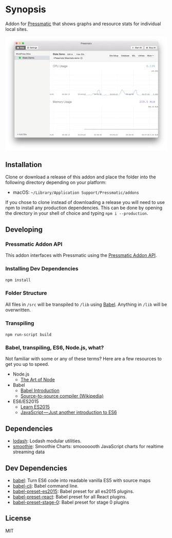 # Synopsis

Addon for [Pressmatic](https://pressmatic.io) that shows graphs and resource stats for individual local sites.

![Pressmatic Addon: Stats Screenshot](/screenshot.png?raw=true)

## Installation

Clone or download a release of this addon and place the folder into the following directory depending on your platform:

- macOS: `~/Library/Application Support/Pressmatic/addons`

If you chose to clone instead of downloading a release you will need to use npm to install any production dependencies. This can be done by opening the directory in your shell of choice and typing `npm i --production`.

## Developing

### Pressmatic Addon API

This addon interfaces with Pressmatic using the [Pressmatic Addon API](https://pressmatic.gitbooks.io/addon-api/content/).

### Installing Dev Dependencies
`npm install`

### Folder Structure
All files in `/src` will be transpiled to `/lib` using [Babel](https://github.com/babel/babel/). Anything in `/lib` will be overwritten.

### Transpiling
`npm run-script build`

### Babel, transpiling, ES6, Node.js, what?
Not familiar with some or any of these terms? Here are a few resources to get you up to speed.

- Node.js
  - [The Art of Node](https://github.com/maxogden/art-of-node#the-art-of-node)
- Babel
  - [Babel Introduction](https://github.com/thejameskyle/babel-handbook/blob/master/translations/en/user-handbook.md#toc-introduction)
  - [Source-to-source compiler (Wikipedia)](https://en.wikipedia.org/wiki/Source-to-source_compiler)
- ES6/ES2015
  - [Learn ES2015](https://babeljs.io/docs/learn-es2015/)
  - [JavaScript — Just another introduction to ES6](https://medium.com/sons-of-javascript/javascript-an-introduction-to-es6-1819d0d89a0f#.a11ayxe2p)

## Dependencies

- [lodash](https://github.com/lodash/lodash): Lodash modular utilities.
- [smoothie](https://github.com/joewalnes/smoothie): Smoothie Charts: smooooooth JavaScript charts for realtime streaming data

## Dev Dependencies

- [babel](https://github.com/babel/babel/tree/master/packages): Turn ES6 code into readable vanilla ES5 with source maps
- [babel-cli](https://github.com/babel/babel/tree/master/packages): Babel command line.
- [babel-preset-es2015](https://github.com/babel/babel/tree/master/packages): Babel preset for all es2015 plugins.
- [babel-preset-react](https://github.com/babel/babel/tree/master/packages): Babel preset for all React plugins.
- [babel-preset-stage-0](https://github.com/babel/babel/tree/master/packages): Babel preset for stage 0 plugins


## License

MIT
